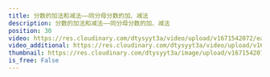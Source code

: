 ```yaml
---
title: 分数的加法和减法——同分母分数的加、减法
description: 分数的加法和减法——同分母分数的加、减法
position: 30
video: https://res.cloudinary.com/dtysyyt3a/video/upload/v1671542072/easymath/5年级下/06单元分数的加减法/dbocfosvzbz9mou68fwc.mp4
video_additional: https://res.cloudinary.com/dtysyyt3a/video/upload/v1671542124/easymath/5年级下/06单元分数的加减法/每课一题的解答视频/r1mwodjlkpjv3vtli22l.mp4
thumbnail: https://res.cloudinary.com/dtysyyt3a/image/upload/v1671542074/easymath/5年级下/06单元分数的加减法/o1hy10omdmrhyzpklytx.png
is_free: False
---
```

